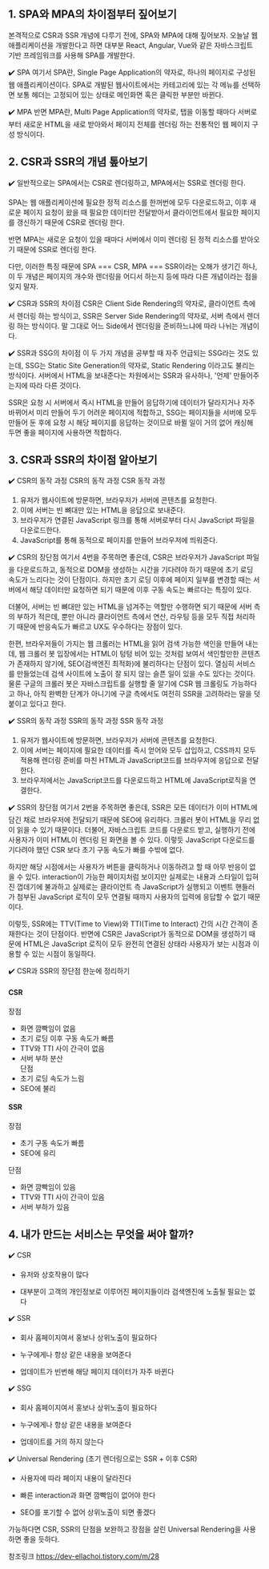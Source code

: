 ## 1. SPA와 MPA의 차이점부터 짚어보기
본격적으로 CSR과 SSR 개념에 다루기 전에, SPA와 MPA에 대해 짚어보자. 오늘날 웹 애플리케이션을 개발한다고 하면 대부분 React, Angular, Vue와 같은 자바스크립트 기반 프레임워크를 사용해 SPA를 개발한다.

 

✔️ SPA
여기서 SPA란, Single Page Application의 약자로, 하나의 페이지로 구성된 웹 애플리케이션이다. SPA로 개발된 웹사이트에서는 카테고리에 있는 각 메뉴를 선택하면 보통 헤더는 고정되어 있는 상태로 메인화면 혹은 클릭한 부분만 바뀐다.  

✔️ MPA
반면 MPA란, Multi Page Application의 약자로, 탭을 이동할 때마다 서버로부터 새로운 HTML을 새로 받아와서 페이지 전체를 렌더링 하는 전통적인 웹 페이지 구성 방식이다. 

 

 

## 2. CSR과 SSR의 개념 톺아보기
✔️ 일반적으로는
SPA에서는 CSR로 렌더링하고, MPA에서는 SSR로 렌더링 한다.

 

SPA는 웹 애플리케이션에 필요한 정적 리소스를 한꺼번에 모두 다운로드하고, 이후 새로운 페이지 요청이 왔을 때 필요한 데이터만 전달받아서 클라이언트에서 필요한 페이지를 갱신하기 때문에 CSR로 렌더링 한다.

 

반면 MPA는 새로운 요청이 있을 때마다 서버에서 이미 렌더링 된 정적 리소스를 받아오기 때문에 SSR로 렌더링 한다.

 

다만, 이러한 특징 때문에 SPA === CSR, MPA === SSR이라는 오해가 생기긴 하나, 이 두 개념은 페이지의 개수와 렌더링을 어디서 하는지 등에 따라 다른 개념이라는 점을 잊지 말자. 

 

✔️ CSR과 SSR의 차이점
CSR은 Client Side Rendering의 약자로, 클라이언트 측에서 렌더링 하는 방식이고, SSR은 Server Side Rendering의 약자로, 서버 측에서 렌더링 하는 방식이다. 말 그대로 어느 Side에서 렌더링을 준비하느냐에 따라 나뉘는 개념이다. 

 

✔️ SSR과 SSG의 차이점
이 두 가지 개념을 공부할 때 자주 언급되는 SSG라는 것도 있는데, SSG는 Static Site Generation의 약자로, Static Rendering 이라고도 불리는 방식이다. 서버에서 HTML을 보내준다는 차원에서는 SSR과 유사하나, '언제' 만들어주는지에 따라 다른 것이다.

 

SSR은 요청 시 서버에서 즉시 HTML을 만들어 응답하기에 데이터가 달라지거나 자주 바뀌어서 미리 만들어 두기 어려운 페이지에 적합하고, SSG는 페이지들을 서버에 모두 만들어 둔 후에 요청 시 해당 페이지를 응답하는 것이므로 바뀔 일이 거의 없어 캐싱해 두면 좋을 페이지에 사용하면 적합하다. 

 

 

## 3. CSR과 SSR의 차이점 알아보기
✔️ CSR의 동작 과정 
CSR의 동작 과정
CSR 동작 과정
 

1. 유저가 웹사이트에 방문하면, 브라우저가 서버에 콘텐츠를 요청한다.
2. 이에 서버는 빈 뼈대만 있는 HTML을 응답으로 보내준다. 
3. 브라우저가 연결된 JavaScript 링크를 통해 서버로부터 다시 JavaScript 파일을 다운로드한다. 
4. JavaScript를 통해 동적으로 페이지를 만들어 브라우저에 띄워준다. 
 

✔️ CSR의 장단점
여기서 4번을 주목하면 좋은데, CSR은 브라우저가 JavaScript 파일을 다운로드하고, 동적으로 DOM을 생성하는 시간을 기다려야 하기 때문에 초기 로딩 속도가 느리다는 것이 단점이다. 하지만 초기 로딩 이후에 페이지 일부를 변경할 때는 서버에서 해당 데이터만 요청하면 되기 때문에 이후 구동 속도는 빠르다는 특징이 있다. 

 

더불어, 서버는 빈 뼈대만 있는 HTML을 넘겨주는 역할만 수행하면 되기 때문에 서버 측의 부하가 적은데, 뿐만 아니라 클라이언트 측에서 연산, 라우팅 등을 모두 직접 처리하기 때문에 반응속도가 빠르고 UX도 우수하다는 장점이 있다. 

 

한편, 브라우저들이 가지는 웹 크롤러는 HTML을 읽어 검색 가능한 색인을 만들어 내는데, 웹 크롤러 봇 입장에서는 HTML이 텅텅 비어 있는 것처럼 보여서 색인할만한 콘텐츠가 존재하지 않기에, SEO(검색엔진 최적화)에 불리하다는 단점이 있다. 열심히 서비스를 만들었는데 검색 사이트에 노출이 잘 되지 않는 슬픈 일이 있을 수도 있다는 것이다. 물론 구글의 크롤러 봇은 자바스크립트를 실행할 줄 알기에 CSR 웹 크롤링도 가능하다고 하나, 아직 완벽한 단계가 아니기에 구글 측에서도 여전히 SSR을 고려하라는 말을 덧붙이고 있다고 한다. 

 

✔️ SSR의 동작 과정 
SSR의 동작 과정
SSR 동작 과정
 

1. 유저가 웹사이트에 방문하면, 브라우저가 서버에 콘텐츠를 요청한다.
2. 이에 서버는 페이지에 필요한 데이터를 즉시 얻어와 모두 삽입하고, CSS까지 모두 적용해 렌더링 준비를 마친 HTML과 JavaScript코드를 브라우저에 응답으로 전달한다. 
3. 브라우저에서는 JavaScript코드를 다운로드하고 HTML에 JavaScript로직을 연결한다. 
 

✔️ SSR의 장단점
여기서 2번을 주목하면 좋은데, SSR은 모든 데이터가 이미 HTML에 담긴 채로 브라우저에 전달되기 때문에 SEO에 유리하다. 크롤러 봇이 HTML을 무리 없이 읽을 수 있기 때문이다. 더불어, 자바스크립트 코드를 다운로드 받고, 실행하기 전에 사용자가 이미 HTML이 렌더링 된 화면을 볼 수 있다. 이렇듯 JavaScript 다운로드를 기다려야 했던 CSR 보다 초기 구동 속도가 빠를 수밖에 없다. 

하지만 해당 시점에서는 사용자가 버튼을 클릭하거나 이동하려고 할 때 아무 반응이 없을 수 있다. interaction이 가능한 페이지처럼 보이지만 실제로는 내용과 스타일이 입혀진 껍데기에 불과하고 실제로는 클라이언트 측 JavaScript가 실행되고 이벤트 핸들러가 첨부된 JavaScript 로직이 모두 연결될 때까지 사용자의 입력에 응답할 수 없기 때문이다. 

이렇듯, SSR에는 TTV(Time to View)와 TTI(Time to Interact) 간의 시간 간격이 존재한다는 것이 단점이다. 반면에 CSR은 JavaScript가 동적으로 DOM을 생성하기 때문에 HTML은 JavaScript 로직이 모두 완전히 연결된 상태라 사용자가 보는 시점과 이용할 수 있는 시점이 동일하다. 

 

✔️ CSR과 SSR의 장단점 한눈에 정리하기
#### CSR	
장점	
- 화면 깜빡임이 없음
- 초기 로딩 이후 구동 속도가 빠름
- TTV와 TTI 사이 간극이 없음
- 서버 부하 분산	
단점
- 초기 로딩 속도가 느림
- SEO에 불리

  
#### SSR
장점
- 초기 구동 속도가 빠름
- SEO에 유리

단점
- 화면 깜빡임이 있음
- TTV와 TTI 사이 간극이 있음
- 서버 부하가 있음
 

 

## 4. 내가 만드는 서비스는 무엇을 써야 할까?
✔️ CSR
- 유저와 상호작용이 많다

- 대부분이 고객의 개인정보로 이루어진 페이지들이라 검색엔진에 노출될 필요는 없다

✔️ SSR
- 회사 홈페이지여서 홍보나 상위노출이 필요하다

- 누구에게나 항상 같은 내용을 보여준다

- 업데이트가 빈번해 해당 페이지 데이터가 자주 바뀐다

✔️ SSG
- 회사 홈페이지여서 홍보나 상위노출이 필요하다

- 누구에게나 항상 같은 내용을 보여준다

- 업데이트를 거의 하지 않는다

✔️ Universal Rendering (초기 렌더링으로는 SSR + 이후 CSR)
- 사용자에 따라 페이지 내용이 달라진다

- 빠른 interaction과 화면 깜빡임이 없어야 한다

- SEO를 포기할 수 없어 상위노출이 되면 좋겠다

 

가능하다면 CSR, SSR의 단점을 보완하고 장점을 살린 Universal Rendering을 사용하면 좋을 듯하다.


참조링크
https://dev-ellachoi.tistory.com/m/28
